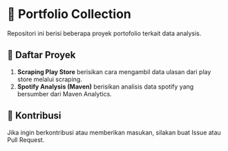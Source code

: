 # 🚀 Portfolio Collection

Repositori ini berisi beberapa proyek portofolio terkait data analysis.

## 📁 Daftar Proyek
1. **Scraping Play Store** berisikan cara mengambil data ulasan dari play store melalui scraping.
2. **Spotify Analysis (Maven)** berisikan analisis data spotify yang bersumber dari Maven Analytics.

## 🤝 Kontribusi
Jika ingin berkontribusi atau memberikan masukan, silakan buat Issue atau Pull Request.

